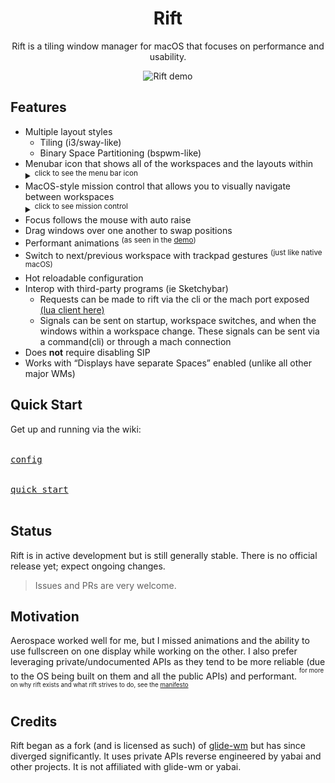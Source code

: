 <div align="center">

# Rift
  <p>Rift is a tiling window manager for macOS that focuses on performance and usability. </p>
  <img src="assets/demo.gif" alt="Rift demo" />
</div>


## Features
- Multiple layout styles
  - Tiling (i3/sway-like)
  - Binary Space Partitioning (bspwm-like)
- Menubar icon that shows all of the workspaces and the layouts within <details> <summary><sup>click to see the menu bar icon</sup></summary><img src="assets/menubar.png" alt="Rift menu bar icon" /></details>
- MacOS-style mission control that allows you to visually navigate between workspaces <details><summary><sup>click to see mission control</sup></summary><img src="assets/mission_control.png" alt="Rift Mission Control view" /></details>
- Focus follows the mouse with auto raise
- Drag windows over one another to swap positions
- Performant animations <sup>(as seen in the [demo](#rift))</sup>
- Switch to next/previous workspace with trackpad gestures <sup>(just like native macOS)</sup>
- Hot reloadable configuration
- Interop with third-party programs (ie Sketchybar)
  - Requests can be made to rift via the cli or the mach port exposed [(lua client here)](https://github.com/acsandmann/rift.lua)
  - Signals can be sent on startup, workspace switches, and when the windows within a workspace change. These signals can be sent via a command(cli) or through a mach connection
- Does **not** require disabling SIP
- Works with “Displays have separate Spaces” enabled (unlike all other major WMs)

## Quick Start
Get up and running via the wiki:
<br>

[<kbd><br>config<br></kbd>][config_link]

[<kbd><br>quick start<br></kbd>][quick_start]
<br>

## Status
Rift is in active development but is still generally stable. There is no official release yet; expect ongoing changes.

> Issues and PRs are very welcome.

## Motivation
Aerospace worked well for me, but I missed animations and the ability to use fullscreen on one display while working on the other. I also prefer leveraging private/undocumented APIs as they tend to be more reliable (due to the OS being built on them and all the public APIs) and performant.
<sup><sup>for more on why rift exists and what rift strives to do, see the [manifesto](manifesto.md)</sup></sup>


## Credits
Rift began as a fork (and is licensed as such) of <a href="https://github.com/glide-wm/glide">glide-wm</a> but has since diverged significantly. It uses private APIs reverse engineered by yabai and other projects. It is not affiliated with glide-wm or yabai.


<!---------------------------------------------------------------------------->

[config_link]: https://github.com/acsandmann/rift/wiki/Config
[quick_start]: https://github.com/acsandmann/rift/wiki/Quick-Start

